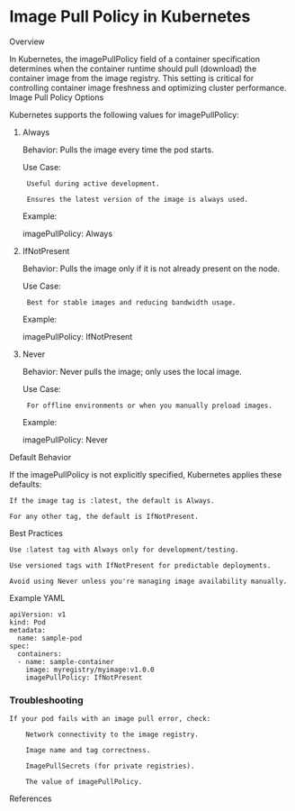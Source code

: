 # Image Pull Policy in Kubernetes
Overview

In Kubernetes, the imagePullPolicy field of a container specification determines when the container runtime should pull (download) the container image from the image registry. This setting is critical for controlling container image freshness and optimizing cluster performance.
Image Pull Policy Options

Kubernetes supports the following values for imagePullPolicy:
1. Always

    Behavior: Pulls the image every time the pod starts.

    Use Case:

        Useful during active development.

        Ensures the latest version of the image is always used.

    Example:

    imagePullPolicy: Always

2. IfNotPresent

    Behavior: Pulls the image only if it is not already present on the node.

    Use Case:

        Best for stable images and reducing bandwidth usage.

    Example:

    imagePullPolicy: IfNotPresent

3. Never

    Behavior: Never pulls the image; only uses the local image.

    Use Case:

        For offline environments or when you manually preload images.

    Example:

    imagePullPolicy: Never

Default Behavior

If the imagePullPolicy is not explicitly specified, Kubernetes applies these defaults:

    If the image tag is :latest, the default is Always.

    For any other tag, the default is IfNotPresent.

Best Practices

    Use :latest tag with Always only for development/testing.

    Use versioned tags with IfNotPresent for predictable deployments.

    Avoid using Never unless you're managing image availability manually.

Example YAML
```
apiVersion: v1
kind: Pod
metadata:
  name: sample-pod
spec:
  containers:
  - name: sample-container
    image: myregistry/myimage:v1.0.0
    imagePullPolicy: IfNotPresent
```
### Troubleshooting

    If your pod fails with an image pull error, check:

        Network connectivity to the image registry.

        Image name and tag correctness.

        ImagePullSecrets (for private registries).

        The value of imagePullPolicy.

References